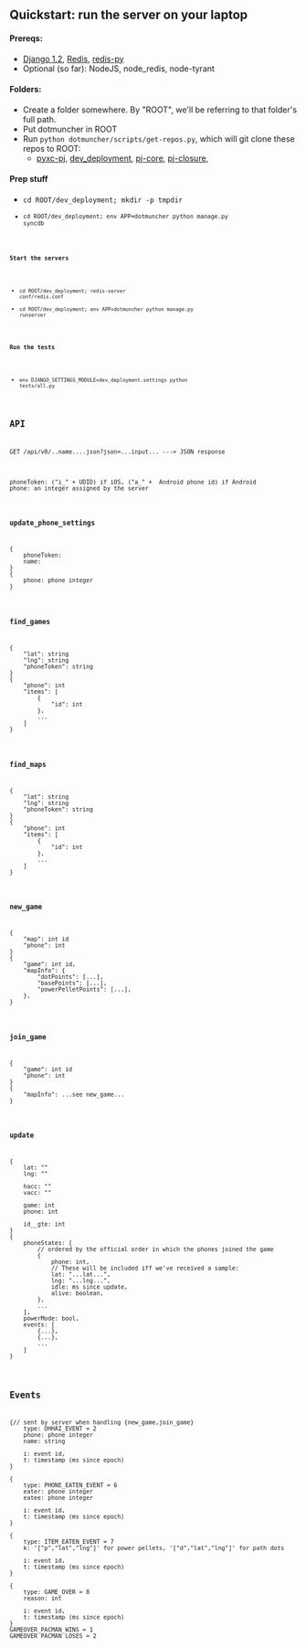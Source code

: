 ## Quickstart: run the server on your laptop

#### Prereqs:

* [Django 1.2](#TODO), [Redis](#TODO), [redis-py](http://github.com/andymccurdy/redis-py)
* Optional (so far): NodeJS, node\_redis, node-tyrant

#### Folders:

* Create a folder somewhere. By "ROOT", we'll be referring to that folder's full path.
* Put dotmuncher in ROOT
* Run <code>python dotmuncher/scripts/get-repos.py</code>, which will git clone these repos to ROOT:
    * [pyxc-pj](http://github.com/andrewschaaf/pyxc-pj), [dev_deployment](http://github.com/andrewschaaf/dev_deployment), [pj-core](http://github.com/andrewschaaf/pj-core), [pj-closure](http://github.com/andrewschaaf/pj-closure),

#### Prep stuff

* <code>cd ROOT/dev_deployment; mkdir -p tmpdir
* <code>cd ROOT/dev_deployment; env APP=dotmuncher python manage.py syncdb

#### Start the servers

* <code>cd ROOT/dev_deployment; redis-server conf/redis.conf</code>
* <code>cd ROOT/dev_deployment; env APP=dotmuncher python manage.py runserver</code>

#### Run the tests

* <code>env DJANGO\_SETTINGS\_MODULE=dev\_deployment.settings python tests/all.py</code>

## API

<pre>GET /api/v0/..name....json?json=...input... ---> JSON response</pre>

<pre>phoneToken: ("i_" + UDID) if iOS, ("a_" +  Android phone id) if Android
phone: an integer assigned by the server</pre>


### update\_phone\_settings

<pre>{
    phoneToken: 
    name: 
}
{
    phone: phone integer
}</pre>

### find_games

<pre>{
    "lat": string
    "lng": string
    "phoneToken": string
}
{
    "phone": int
    "items": [
        {
            "id": int
        },
        ...
    ]
}</pre>

### find_maps

<pre>{
    "lat": string
    "lng": string
    "phoneToken": string
}
{
    "phone": int
    "items": [
        {
            "id": int
        },
        ...
    ]
}</pre>


### new_game
<pre>{
    "map": int id
    "phone": int
}
{
    "game": int id,
    "mapInfo": {
        "dotPoints": [...],
        "basePoints": [...],
        "powerPelletPoints": [...],
    },
}</pre>

### join_game
<pre>{
    "game": int id
    "phone": int
}
{
    "mapInfo": ...see new_game...
}</pre>

### update

<pre>{
    lat: ""
    lng: ""
    
    hacc: ""
    vacc: ""
    
    game: int
    phone: int
    
    id__gte: int
}
{
    phoneStates: [
        // ordered by the official order in which the phones joined the game
        {
            phone: int,
            // These will be included iff we've received a sample:
            lat: "...lat...",
            lng: "...lng...",
            idle: ms since update,
            alive: boolean,
        },
        ...
    ],
    powerMode: bool,
    events: [
        {...},
        {...},
        ...
    ]
}</pre>

## Events

<pre>{// sent by server when handling {new_game,join_game}
    type: OHHAI_EVENT = 2
    phone: phone integer
    name: string
    
    i: event id,
    t: timestamp (ms since epoch)
}

{
    type: PHONE_EATEN_EVENT = 6
    eater: phone integer
    eatee: phone integer
    
    i: event id,
    t: timestamp (ms since epoch)
}

{
    type: ITEM_EATEN_EVENT = 7
    k: '["p","lat","lng"]' for power pellets, '["d","lat","lng"]' for path dots
    
    i: event id,
    t: timestamp (ms since epoch)
}

{
    type: GAME_OVER = 8
    reason: int
    
    i: event id,
    t: timestamp (ms since epoch)
}
GAMEOVER_PACMAN_WINS = 1
GAMEOVER_PACMAN_LOSES = 2</pre>
